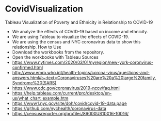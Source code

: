# CovidVisualization
Tableau Visualization of Poverty and Ethnicity in Relationship to COVID-19
  - We analyze the effects of COVID-19 based on income and ethnicity.
  - We are using Tableau to visualize the effects of COVID-19.
  - We are using the census and NYC coronavirus data to show this relationship.
How to Use
  - Download the workbooks from the repository.
  - Open the workbooks with Tableau
Sources
  - https://www.nytimes.com/2020/03/01/nyregion/new-york-coronvirus-confirmed.html
  - http://www.emro.who.int/health-topics/corona-virus/questions-and-answers.html#:~:text=Coronaviruses%20are%20a%20large%20family,Syndrome%20(SARS)
  - https://www.cdc.gov/coronavirus/2019-ncov/faq.html
  - https://help.tableau.com/current/pro/desktop/en-us/what_chart_example.htm
  - https://www1.nyc.gov/site/doh/covid/covid-19-data.page
  - https://github.com/nychealth/coronavirus-data
  - https://censusreporter.org/profiles/86000US10016-10016/
